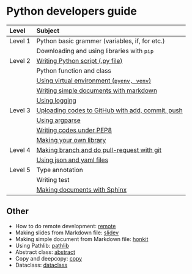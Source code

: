 # Python developers guide

| Level   | Subject                                                                        |
| :------ | :----------------------------------------------------------------------------- |
| Level 1 | Python basic grammer (variables, if, for etc.)                                 |
|         | Downloading and using libraries with `pip`                                     |
| Level 2 | [Writing Python script (.py file)](./markdown/writing_script.md)               |
|         | Python function and class                                                      |
|         | [Using virtual environment (`pyenv, venv`)](./markdown/virtual_environment.md) |
|         | [Writing simple documents with markdown](./markdown/markdown.md)               |
|         | [Using logging](./markdown/logging.md)                                         |
| Level 3 | [Uploading codes to GitHub with add, commit, push](./markdown/git_commit.md)   |
|         | [Using argparse](./markdown/argparse.md)                                       |
|         | [Writing codes under PEP8](./markdown/pep8.md)                                 |
|         | [Making your own library](./markdown/makeing_library.md)                       |
| Level 4 | [Making branch and do pull-request with git](./markdown/git_branch.md)         |
|         | [Using json and yaml files](./markdown/json_and_yaml.md)                       |
| Level 5 | Type annotation                                                                |
|         | Writing test                                                                   |
|         | [Making documents with Sphinx](./markdown/sphinx.md)                           |

## Other
* How to do remote development: [remote](./markdown/remote.md)
* Making slides from Markdown file: [slidev](./markdown/slidev.md)
* Making simple document from Markdown file: [honkit](./markdown/honkit.md)
* Using Pathlib: [pathlib](./markdown/pathlib.md)
* Abstract class: [abstract](./markdown/abstract_class.md)
* Copy and deepcopy: [copy](./markdown/copy_and_deepcopy.md)
* Dataclass: [dataclass](./markdown/dataclass.md)